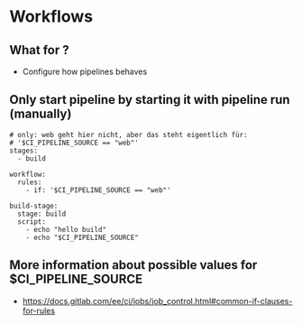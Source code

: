 # Workflows 

## What for ? 
  * Configure how pipelines behaves

## Only start pipeline by starting it with pipeline run (manually) 

```
# only: web geht hier nicht, aber das steht eigentlich für:
# '$CI_PIPELINE_SOURCE == "web"'
stages:
  - build 

workflow:
  rules:
    - if: '$CI_PIPELINE_SOURCE == "web"'

build-stage:
  stage: build  
  script: 
    - echo "hello build"
    - echo "$CI_PIPELINE_SOURCE"

```

## More information about possible values for $CI_PIPELINE_SOURCE 

  * https://docs.gitlab.com/ee/ci/jobs/job_control.html#common-if-clauses-for-rules
